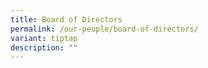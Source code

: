 ```yaml
---
title: Board of Directors
permalink: /our-people/board-of-directors/
variant: tiptap
description: ""
---
```

